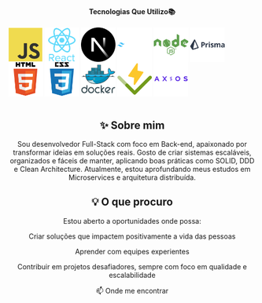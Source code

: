 <div align="center">
    <h4>Tecnologias Que Utilizo📚</h4>
</div>
  
  <div style="display: inline_block; align="center">
      <img align="center" alt="mysql" height="70" width="70" src="https://github.com/devicons/devicon/blob/master/icons/javascript/javascript-original.svg"/>
      <img align="center" alt="mysql" height="70" width="70" src="https://github.com/devicons/devicon/blob/master/icons/react/react-original-wordmark.svg"/>
      <img align="center" alt="mysql" height="70" width="70" src="https://github.com/devicons/devicon/blob/master/icons/nextjs/nextjs-original.svg"/>
      <img align="center" alt="mysql" height="70" width="70" src="https://github.com/devicons/devicon/blob/master/icons/tailwindcss/tailwindcss-original-wordmark.svg"/>
      <img align="center" alt="mysql" height="70" width="70" src="https://github.com/devicons/devicon/blob/master/icons/nodejs/nodejs-plain-wordmark.svg"/>
      <img align="center" alt="mysql" height="70" width="70" src="https://github.com/devicons/devicon/blob/master/icons/prisma/prisma-original-wordmark.svg"/>
      <img align="center" alt="mysql" height="70" width="70" src="https://github.com/devicons/devicon/blob/master/icons/html5/html5-original-wordmark.svg"/>
      <img align="center" alt="mysql" height="70" width="70" src="https://github.com/devicons/devicon/blob/master/icons/css3/css3-original-wordmark.svg"/>
      <img align="center" alt="mysql" height="70" width="70" src="https://github.com/devicons/devicon/blob/master/icons/docker/docker-original-wordmark.svg"/>
      <img align="center" alt="mysql" height="70" width="70" src="https://github.com/devicons/devicon/blob/master/icons/vitest/vitest-original.svg"/>
      <img align="center" alt="mysql" height="70" width="70" src="https://github.com/devicons/devicon/blob/master/icons/axios/axios-plain-wordmark.svg"/>
      </div>
  <br/>
  
<div align="center">
    <h2>✨ Sobre mim</h2>
        <p>
        Sou desenvolvedor Full-Stack com foco em Back-end, apaixonado por transformar ideias em soluções reais.
        Gosto de criar sistemas escaláveis, organizados e fáceis de manter, aplicando boas práticas como SOLID, DDD e Clean Architecture.
        Atualmente, estou aprofundando meus estudos em Microservices e arquitetura distribuída.
        </p>
</div>


<div align="center">
    <h2>💡 O que procuro</h2>
    <p>Estou aberto a oportunidades onde possa:</p>
    <p>Criar soluções que impactem positivamente a vida das pessoas</p>
    <p>Aprender com equipes experientes</p>
    <p>Contribuir em projetos desafiadores, sempre com foco em qualidade e escalabilidade</p>
</div>

<div align="center">
    📫 Onde me encontrar
</div>
